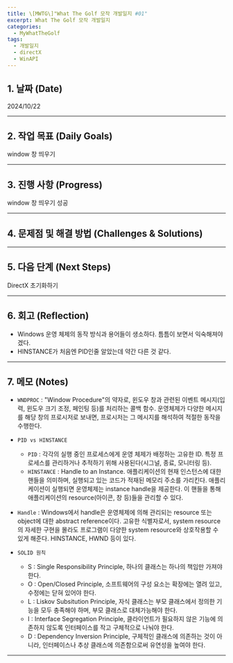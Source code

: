```yaml
---
title: \[MWTG\]"What The Golf 모작 개발일지 #01"
excerpt: What The Golf 모작 개발일지
categories:
  - MyWhatTheGolf
tags:
  - 개발일지
  - directX
  - WinAPI
---
```

## 1. 날짜 (Date)

2024/10/22

---

## 2. 작업 목표 (Daily Goals)

window 창 띄우기

---

## 3. 진행 사항 (Progress)

window 창 띄우기 성공

---

## 4. 문제점 및 해결 방법 (Challenges & Solutions)


---

## 5. 다음 단계 (Next Steps)

DirectX 초기화하기

---

## 6. 회고 (Reflection)

- Windows 운영 체제의 동작 방식과 용어들이 생소하다. 틈틈이 보면서 익숙해져야겠다.
- HINSTANCE가 처음엔 PID인줄 알았는데 약간 다른 것 같다.

---

## 7. 메모 (Notes)

- `WNDPROC` : "Window Procedure"의 약자로, 윈도우 창과 관련된 이벤트 메시지(입력, 윈도우 크기 조정, 페인팅 등)를 처리하는 콜백 함수. 운영체제가 다양한 메시지를 해당 창의 프로시저로 보내면, 프로시저는 그 메시지를 해석하여 적절한 동작을 수행한다.

- `PID vs HINSTANCE`
	- `PID` : 각각의 실행 중인 프로세스에게 운영 체제가 배정하는 고유한 ID. 특정 프로세스를 관리하거나 추적하기 위해 사용된다(시그널, 종료, 모니터링 등).
	- `HINSTANCE` : Handle to an Instance. 애플리케이션의 현재 인스턴스에 대한 핸들을 의미하며, 실행되고 있는 코드가 적재된 메모리 주소를 가리킨다. 애플리케이션이 실행되면 운영체제는 instance handle을 제공한다. 이 핸들을 통해 애플리케이션의 resource(아이콘, 창 등)들을 관리할 수 있다.

- `Handle` : Windows에서 handle은 운영체제에 의해 관리되는 resource 또는 object에 대한 abstract reference이다. 고유한 식별자로서, system resource의 자세한 구현을 몰라도 프로그램이 다양한 system resource와 상호작용할 수 있게 해준다. HINSTANCE, HWND 등이 있다.

- `SOLID 원칙`
	- S : Single Responsibility Principle, 하나의 클래스는 하나의 책임만 가져야 한다.
	- O : Open/Closed Principle, 소프트웨어의 구성 요소는 확장에는 열려 있고, 수정에는 닫혀 있어야 한다.
	- L : Liskov Subsitution Principle, 자식 클래스는 부모 클래스에서 정의한 기능을 모두 충족해야 하며, 부모 클래스로 대체가능해야 한다.
	- I : Interface Segregation Principle, 클라이언트가 필요하지 않은 기능에 의존하지 않도록 인터페이스를 작고 구체적으로 나눠야 한다.
	- D : Dependency Inversion Principle, 구체적인 클래스에 의존하는 것이 아니라, 인터페이스나 추상 클래스에 의존함으로써 유연성을 높여야 한다.
---

